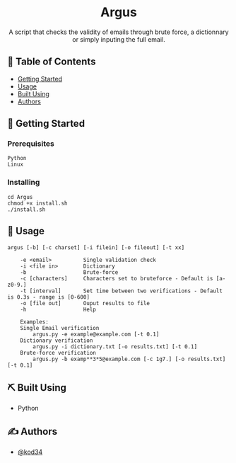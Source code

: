 <h1 align="center"><b>Argus</b></center></h1>

<p align="center"> A script that checks the validity of emails through brute force, a dictionnary or simply inputing the full email.  

</p>

## 📝 Table of Contents

- [Getting Started](#getting_started)
- [Usage](#usage)
- [Built Using](#built_using)
- [Authors](#authors)


## 🏁 Getting Started <a name = "getting_started"></a>


### Prerequisites

```
Python
Linux
```

### Installing


```
cd Argus
chmod +x install.sh
./install.sh 
```

## 🎈 Usage <a name="usage"></a>

```
argus [-b] [-c charset] [-i filein] [-o fileout] [-t xx]
    
    -e <email>          Single validation check
    -i <file in>        Dictionary
    -b                  Brute-force 
    -c [characters]     Characters set to bruteforce - Default is [a-z0-9.]
    -t [interval]       Set time between two verifications - Default is 0.3s - range is [0-600]
    -o [file out]       Ouput results to file
    -h                  Help
    
    Examples:
    Single Email verification
        argus.py -e example@example.com [-t 0.1]
    Dictionary verification
        argus.py -i dictionary.txt [-o results.txt] [-t 0.1]
    Brute-force verification
        argus.py -b examp**3*5@example.com [-c 1g7.] [-o results.txt] [-t 0.1]
```

## ⛏️ Built Using <a name = "built_using"></a>

- Python

## ✍️ Authors <a name = "authors"></a>

- [@kod34](https://github.com/kod34)
